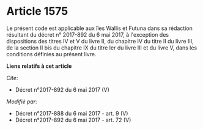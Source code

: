 # Article 1575

Le présent code est applicable aux îles Wallis et Futuna dans sa rédaction résultant du décret n° 2017-892 du 6 mai 2017, à
l'exception des dispositions des titres IV et V du livre II, du chapitre IV du titre II du livre III, de la section II bis du
chapitre IX du titre Ier du livre III et du livre V, dans les conditions définies au présent livre.

**Liens relatifs à cet article**

_Cite_:

  - Décret n°2017-892 du 6 mai 2017 (V)

_Modifié par_:

  - Décret n°2017-888 du 6 mai 2017 - art. 9 (V)
  - Décret n°2017-892 du 6 mai 2017 - art. 72 (V)
